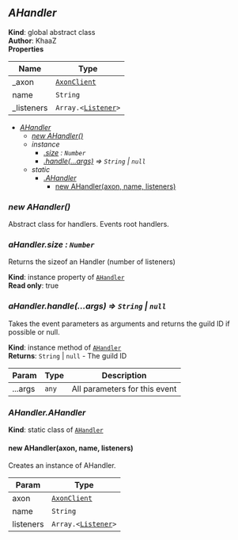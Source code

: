 <a name="AHandler"></a>

## *AHandler*
**Kind**: global abstract class  
**Author**: KhaaZ  
**Properties**

| Name | Type |
| --- | --- |
| _axon | <code>[AxonClient](AxonClient)</code> | 
| name | <code>String</code> | 
| _listeners | <code>Array.&lt;[Listener](Listeners/Listener)&gt;</code> | 


* *[AHandler](#AHandler)*
    * *[new AHandler()](#new_AHandler_new)*
    * _instance_
        * *[.size](#AHandler+size) : <code>Number</code>*
        * *[.handle(...args)](#AHandler+handle) ⇒ <code>String</code> \| <code>null</code>*
    * _static_
        * *[.AHandler](#AHandler.AHandler)*
            * [new AHandler(axon, name, listeners)](#new_AHandler.AHandler_new)

<a name="new_AHandler_new"></a>

### *new AHandler()*
Abstract class for handlers.
Events root handlers.

<a name="AHandler+size"></a>

### *aHandler.size : <code>Number</code>*
Returns the sizeof an Handler (number of listeners)

**Kind**: instance property of [<code>AHandler</code>](#AHandler)  
**Read only**: true  
<a name="AHandler+handle"></a>

### *aHandler.handle(...args) ⇒ <code>String</code> \| <code>null</code>*
Takes the event parameters as arguments and returns the guild ID if possible or null.

**Kind**: instance method of [<code>AHandler</code>](#AHandler)  
**Returns**: <code>String</code> \| <code>null</code> - The guild ID  

| Param | Type | Description |
| --- | --- | --- |
| ...args | <code>any</code> | All parameters for this event |

<a name="AHandler.AHandler"></a>

### *AHandler.AHandler*
**Kind**: static class of [<code>AHandler</code>](#AHandler)  
<a name="new_AHandler.AHandler_new"></a>

#### new AHandler(axon, name, listeners)
Creates an instance of AHandler.


| Param | Type |
| --- | --- |
| axon | <code>[AxonClient](AxonClient)</code> | 
| name | <code>String</code> | 
| listeners | <code>Array.&lt;[Listener](Listeners/Listener)&gt;</code> | 

